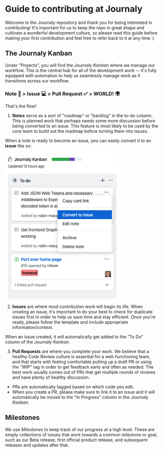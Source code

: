 # Guide to contributing at Journaly

Welcome to the Journaly repository and thank you for being interested in contributing!
It's important for us to keep the repo in great shape and cultivate a wonderful development culture, so please read this guide before making your first contribution and feel free to refer back to it at any time :)

## The Journaly Kanban

Under "Projects", you will find the _Journaly Kanban_ where we manage our workflow. This is the central hub for all of the development work -- it's fully equipped with automation to help us seamlessly manage work as it transitions across our workflow.

### Note 📝 > Issue 💻 > Pull Request ✅ > WORLD! 🌍

That's the flow!

1. **Notes** serve as a sort of "roadmap" or "backlog" in the to-do column. This is planned work that perhaps needs some more discussion before being converted to an issue. This feature is most likely to be used by the core team to build out the roadmap before turning them into issues.

When a note is ready to become an issue, you can easily convert it to an **issue** like so:

![Convert Note to Issue](./screenshots/convert-to-issue.png)

2. **Issues** are where most contribution work will begin its life. When creating an issue, it's important to do your best to check for duplicate issues first in order to help us save time and stay efficient. Once you're ready, please follow the template and include appropriate information/context.

When an issue created, it will automatically get added to the "To Do" column of the _Journaly Kanban_.

3. **Pull Requests** are where you complete your work. We believe that a healthy Code Review culture is essential for a well-functioning team, and that starts with feeling comfortable putting up a draft PR or using the "WIP" tag in order to get feedback early and often as needed. The best work usually comes out of PRs that get multiple rounds of reviews and have plenty of healthy discussion.

- PRs are automatically tagged based on which code you edit.
- When you create a PR, please make sure to link it to an issue and it will automatically be moved to the "In Progress" column in the _Journaly Kanban_.

## Milestones

We use *Milestones* to keep track of our progress at a high level. These are simply collections of issues that work towards a common milestone or goal, such as our Beta release, first official product release, and subsequent releases and updates after that.
